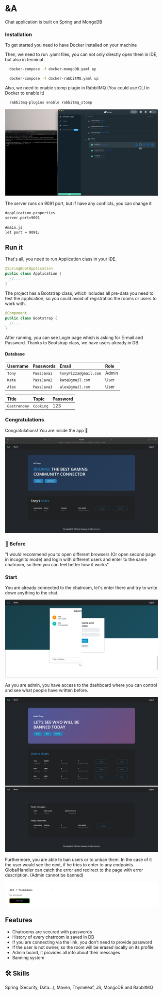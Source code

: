 
# &A

Chat application is built on Spring and MongoDB


### Installation

To get started you need to have Docker installed on your machine

Then, we need to run .yaml files, you can not only directly open them in IDE, but also in terminal

```bash
  docker-compose -f docker-mongoDB.yaml up
```
```bash
  docker-compose -f docker-rabbitMQ.yaml up
```
Also, we need to enable stomp plugin in RabbitMQ
(You could use CLI in Docker to enable it)

```bash
  rabbitmq-plugins enable rabbitmq_stomp
```

![alt text](./imgs/docker_cli.png)

The server runs on 9091 port, but if have any conflicts, you can change it

```
#application.properties
server.port=9091

#main.js
let port = 9091;
```

## Run it

That's all, you need to run Application class in your IDE.
```java
@SpringBootApplication
public class Application {
  //...
}
```

The project has a Bootstrap class,
which  includes all pre-data you need to test the application,
so you could avoid of registration the rooms or users to work with.

```java
@Component
public class Bootstrap {
  //...
}
```

After running, you can see Login page which is asking for E-mail and Password.
Thanks to Bootstrap class, we have users already in DB.

#### Database

| Username | Passwords   | Email                 | Role |
|:---------|:------------|:----------------------|:-----|
| `Tony`   | `PassJava1` | `tonyPizza@gmail.com` | Admin|
| `Kate`   | `PassJava2` | `kate@gmail.com`      | User |
| `Alex`   | `PassJava3` | `alex@gmail.com`      | User |

| Title  | Topic     | Password |
|:-------|:----------|:---------|
| `Gastronomy` | `Cooking` | 123      |

### Congratulations

Congratulations! You are inside the app 🎉

![alt text](./imgs/home.png)


### 🚀 Before
"I would recommend you to open different browsers (Or open second page in incognito mode) 
and login with different users and enter to the same chatroom, 
so then you can feel better how it works"

###  Start
You are already connected to the chatroom, 
let's enter there and try to write down anything to the chat.

![alt text](./imgs/chat.png)

As you are admin, you have access to the dashboard 
where you can control and see what people have written before.

![alt text](./imgs/adminBoard.png)
![alt text](./imgs/messages.png)

Furthermore, you are able to ban users or to unban them.
In the case of it the user would see the next, if he tries to enter to any endpoints.
GlobalHandler can catch the error and redirect to the page with error description. (Admin cannot be banned)

![alt text](./imgs/banned.png)

## Features

- Chatrooms are secured with passwords
- History of every chatroom is saved in DB
- If you are connecting via the link, you don't need to provide password
- If the user is not owner, so the room will be erased locally on its profile
- Admin board, it provides all info about their messages
- Banning system


## 🛠 Skills
Spring (Security, Data...), Maven, Thymeleaf, JS, MongoDB and RabbitMQ
